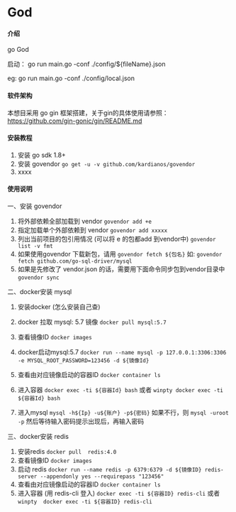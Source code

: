 # God

#### 介绍
go God 

启动： go run main.go -conf ./config/${fileName}.json

eg: go run main.go -conf ./config/local.json

#### 软件架构
本想目采用 go gin 框架搭建，关于gin的具体使用请参照：
 https://github.com/gin-gonic/gin/README.md


#### 安装教程

1. 安装 go sdk 1.8+
2. 安装 govendor
    `go get -u -v github.com/kardianos/govendor`
3. xxxx

#### 使用说明

一、安装 govendor

1. 将外部依赖全部加载到 vendor
    `govendor add +e`
2. 指定加载单个外部依赖到 vendor
    `govendor add xxxxx`
3. 列出当前项目的包引用情况 (可以将 e 的包都add 到vendor中)
    `govendor list -v fmt`
4. 如果使用govendor 下载新包，请用
    `govendor fetch ${包名}`
    如:
    `govendor fetch github.com/go-sql-driver/mysql`   
5. 如果是先修改了 vendor.json 的话，需要用下面命令同步包到vendor目录中
    `govendor sync`    
     

二、docker安装 mysql

1. 安装docker (怎么安装自己查)

2. docker 拉取 mysql: 5.7 镜像
    `docker pull mysql:5.7`
3. 查看镜像ID
    `docker images`    
4. docker启动mysql:5.7
    `docker run --name mysql -p 127.0.0.1:3306:3306 -e MYSQL_ROOT_PASSWORD=123456 -d ${镜像Id}`
5. 查看由对应镜像启动的容器ID
    `docker container ls`
6. 进入容器
    `docker exec -ti ${容器Id} bash`
    或者
    `winpty docker exec -ti ${容器Id} bash`       
7. 进入mysql
    `mysql -h${Ip} -u${账户} -p${密码}` 
    如果不行，则
    `mysql -uroot -p`
    然后等待输入密码提示出现后，再输入密码

三、docker安装 redis
 
1. 安装redis
    `docker pull  redis:4.0`
2. 查看镜像ID
    `docker images`
3. 启动 redis
    `docker run --name redis -p 6379:6379 -d ${镜像ID} redis-server --appendonly yes --requirepass "123456"` 
4. 查看由对应镜像启动的容器ID
    `docker container ls`
5. 进入容器 (用 redis-cli 登入)
    `docker exec -ti ${容器ID} redis-cli`
    或者
    `winpty  docker exec -ti ${容器ID} redis-cli`    
     
    
